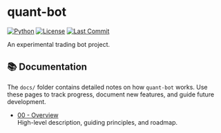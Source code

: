 # quant-bot

[![Python](https://img.shields.io/badge/python-3.10%2B-blue.svg)](https://www.python.org/downloads/)
[![License](https://img.shields.io/github/license/Ericka-7james/quant-bot)](LICENSE)
[![Last Commit](https://img.shields.io/github/last-commit/Ericka-7james/quant-bot)](https://github.com/Ericka-7james/quant-bot/commits/main)

An experimental trading bot project.

## 📚 Documentation

The `docs/` folder contains detailed notes on how `quant-bot` works. Use these pages to track progress, document new features, and guide future development.

- [00 - Overview](docs/00_master_overview.md)  
  High-level description, guiding principles, and roadmap.
